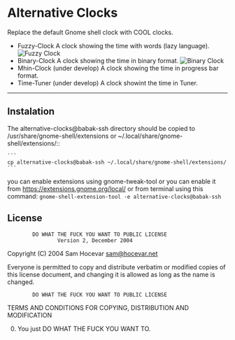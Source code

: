 # Alternative Clocks
Replace the default Gnome shell clock with COOL clocks.

* Fuzzy-Clock
A clock showing the time with words (lazy language).
![Fuzzy Clock]()
* Binary-Clock
A clock showing the time in binary format.
![Binary Clock]()
* Mhin-Clock (under develop)
A clock showing the time in progress bar format.
* Time-Tuner (under develop)
A clock showint the time in Tuner. 


***
## Instalation
The alternative-clocks@babak-ssh directory should be copied to
/usr/share/gnome-shell/extensions or ~/.local/share/gnome-shell/extensions/::

    ```
    cp alternative-clocks@babak-ssh ~/.local/share/gnome-shell/extensions/
    ```

you can enable extensions using gnome-tweak-tool or you can enable it from https://extensions.gnome.org/local/ or from terminal using this command:
    ```
    gnome-shell-extension-tool -e alternative-clocks@babak-ssh
    ```


## License
            DO WHAT THE FUCK YOU WANT TO PUBLIC LICENSE
                    Version 2, December 2004

 Copyright (C) 2004 Sam Hocevar <sam@hocevar.net>

 Everyone is permitted to copy and distribute verbatim or modified
 copies of this license document, and changing it is allowed as long
 as the name is changed.

            DO WHAT THE FUCK YOU WANT TO PUBLIC LICENSE
   TERMS AND CONDITIONS FOR COPYING, DISTRIBUTION AND MODIFICATION

  0. You just DO WHAT THE FUCK YOU WANT TO.


